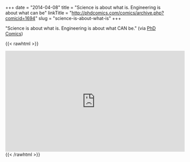 +++
date = "2014-04-08"
title = "Science is about what is. Engineering is about what can be"
linkTitle = "http://phdcomics.com/comics/archive.php?comicid=1694"
slug = "science-is-about-what-is"
+++



"Science is about what is. Engineering is about what CAN be." (via [PhD Comics](http://phdcomics.com/comics/archive.php?comicid=1694))

{{< rawhtml >}}
<iframe width="560" height="315" src="https://www.youtube-nocookie.com/embed/6aQlbqHZuYk" frameborder="0" allow="accelerometer; autoplay; encrypted-media; gyroscope; picture-in-picture" allowfullscreen></iframe>

<div style='clear: both;'></div>
{{< /rawhtml >}}